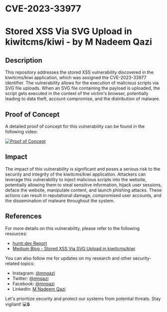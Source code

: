 # CVE-2023-33977

# Stored XSS Via SVG Upload in kiwitcms/kiwi - by M Nadeem Qazi

## Description

This repository addresses the stored XSS vulnerability discovered in the kiwitcms/kiwi application, which was assigned the CVE-2023-33977 identifier. The vulnerability allows for the execution of malicious scripts via SVG file uploads. When an SVG file containing the payload is uploaded, the script gets executed in the context of the victim's browser, potentially leading to data theft, account compromise, and the distribution of malware.

## Proof of Concept

A detailed proof of concept for this vulnerability can be found in the following video:

[![Proof of Concept](https://img.youtube.com/vi/73qXeC8vUFg/0.jpg)](https://www.youtube.com/watch?v=73qXeC8vUFg)

## Impact

The impact of this vulnerability is significant and poses a serious risk to the security and integrity of the kiwitcms/kiwi application. Attackers can leverage this vulnerability to inject malicious scripts into the website, potentially allowing them to steal sensitive information, hijack user sessions, deface the website, manipulate content, and launch phishing attacks. These actions can result in reputational damage, compromised user accounts, and the dissemination of malware throughout the system.

## References

For more details on this vulnerability, please refer to the following resources:

- [huntr.dev Report](https://huntr.dev/bounties/19470f0b-7094-4339-8d4a-4b5570b54716/)
- [Medium Blog - Stored XSS Via SVG Upload in kiwitcms/kiwi]([https://medium.com/@mnqazi/stored-xss-vulnerability-in-kiwitcms-kiwi-cve-2023-33977-1234567890](https://medium.com/@mnqazi/cve-2023-33977-unrestriced-file-upload-leads-to-stored-xss-in-kiwitcms-12-4-m-nadeem-qazi-29a34dd2cbb7))

You can also follow me for updates on my research and other security-related topics:

- Instagram: [@mnqazi](https://www.instagram.com/mnqazi)
- Twitter: [@mnqazi](https://twitter.com/mnqazi)
- Facebook: [@mnqazi](https://www.facebook.com/mnqazi)
- LinkedIn: [M Nadeem Qazi](https://www.linkedin.com/in/m-nadeem-qazi)

Let's prioritize security and protect our systems from potential threats. Stay vigilant! 💻🔒
